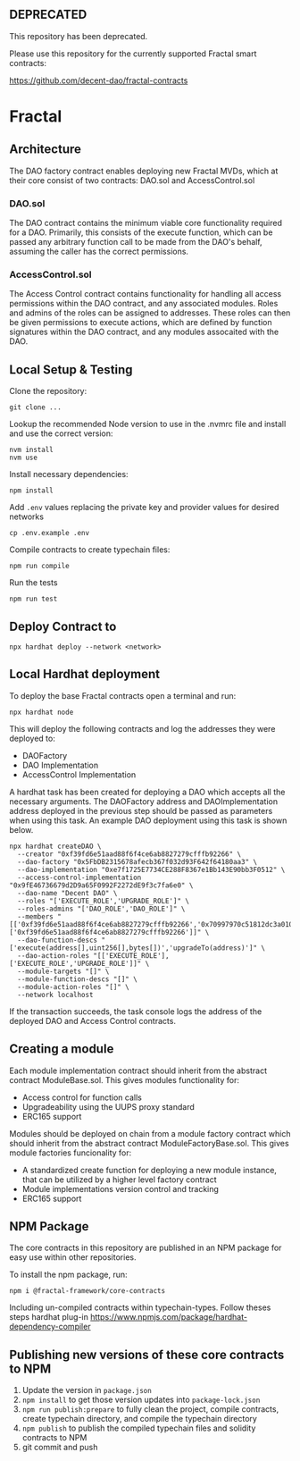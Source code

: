 ## DEPRECATED

This repository has been deprecated.

Please use this repository for the currently supported Fractal smart contracts:

https://github.com/decent-dao/fractal-contracts

# Fractal

## Architecture

The DAO factory contract enables deploying new Fractal MVDs, which at their core consist of two contracts: DAO.sol and AccessControl.sol


### DAO.sol

The DAO contract contains the minimum viable core functionality required for a DAO. Primarily, this consists of the execute function, which can be passed any arbitrary function call to be made from the DAO's behalf, assuming the caller has the correct permissions.


### AccessControl.sol

The Access Control contract contains functionality for handling all access permissions within the DAO contract, and any associated modules. Roles and admins of the roles can be assigned to addresses. These roles can then be given permissions to execute actions, which are defined by function signatures within the DAO contract, and any modules assocaited with the DAO.

## Local Setup & Testing

Clone the repository:
```shell
git clone ...
```

Lookup the recommended Node version to use in the .nvmrc file and install and use the correct version:
```shell
nvm install 
nvm use
```

Install necessary dependencies:
```shell
npm install
```

Add `.env` values replacing the private key and provider values for desired networks
```shell
cp .env.example .env
```


Compile contracts to create typechain files:
```shell
npm run compile
```

Run the tests
```shell
npm run test
```

## Deploy Contract to <network>
```shell
npx hardhat deploy --network <network>
```


## Local Hardhat deployment

To deploy the base Fractal contracts open a terminal and run:
```shell
npx hardhat node
```
This will deploy the following contracts and log the addresses they were deployed to:
 - DAOFactory
 - DAO Implementation
 - AccessControl Implementation

A hardhat task has been created for deploying a DAO which accepts all the necessary arguments.
The DAOFactory address and DAOImplementation address deployed in the previous step should be passed as parameters when using this task. An example DAO deployment using this task is shown below.

```shell
npx hardhat createDAO \
  --creator "0xf39fd6e51aad88f6f4ce6ab8827279cfffb92266" \
  --dao-factory "0x5FbDB2315678afecb367f032d93F642f64180aa3" \
  --dao-implementation "0xe7f1725E7734CE288F8367e1Bb143E90bb3F0512" \
  --access-control-implementation "0x9fE46736679d2D9a65F0992F2272dE9f3c7fa6e0" \
  --dao-name "Decent DAO" \
  --roles "['EXECUTE_ROLE','UPGRADE_ROLE']" \
  --roles-admins "['DAO_ROLE','DAO_ROLE']" \
  --members "[['0xf39fd6e51aad88f6f4ce6ab8827279cfffb92266','0x70997970c51812dc3a010c7d01b50e0d17dc79c8'],['0xf39fd6e51aad88f6f4ce6ab8827279cfffb92266']]" \
  --dao-function-descs "['execute(address[],uint256[],bytes[])','upgradeTo(address)']" \
  --dao-action-roles "[['EXECUTE_ROLE'],['EXECUTE_ROLE','UPGRADE_ROLE']]" \
  --module-targets "[]" \
  --module-function-descs "[]" \
  --module-action-roles "[]" \
  --network localhost
```

If the transaction succeeds, the task console logs the address of the deployed DAO and Access Control contracts.

## Creating a module

Each module implementation contract should inherit from the abstract contract ModuleBase.sol. This gives modules functionality for:
 - Access control for function calls
 - Upgradeability using the UUPS proxy standard
 - ERC165 support

Modules should be deployed on chain from a module factory contract which should inherit from the abstract contract ModuleFactoryBase.sol. This gives module factories funcionality for:
 - A standardized create function for deploying a new module instance, that can be utilized by a higher level factory contract
 - Module implementations version control and tracking
 - ERC165 support

## NPM Package
The core contracts in this repository are published in an NPM package for easy use within other repositories. 

To install the npm package, run:
 ```shell
npm i @fractal-framework/core-contracts
```

Including un-compiled contracts within typechain-types. Follow theses steps hardhat plug-in https://www.npmjs.com/package/hardhat-dependency-compiler

## Publishing new versions of these core contracts to NPM
1. Update the version in `package.json`
1. `npm install` to get those version updates into `package-lock.json`
1. `npm run publish:prepare` to fully clean the project, compile contracts, create typechain directory, and compile the typechain directory
1. `npm publish` to publish the compiled typechain files and solidity contracts to NPM
1. git commit and push
